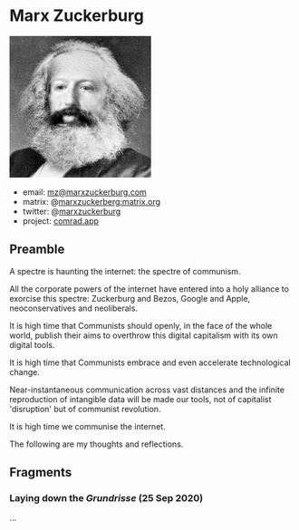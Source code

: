 # Marx Zuckerburg

![](assets/mz250.jpg)

* email: [mz@marxzuckerburg.com](mailto:mz@marxzuckerburg.com)
* matrix: @[marxzuckerberg:matrix.org](https://matrix.to/#/@marxzuckerberg:matrix.org)
* twitter: @[marxzuckerburg](https://twitter.com/marxzuckerburg)
* project: [comrad.app](https://comrad.app)
  

## Preamble

A spectre is haunting the internet: the spectre of communism.

All the corporate powers of the internet have entered into a holy alliance to exorcise this spectre: Zuckerburg and Bezos, Google and Apple, neoconservatives and neoliberals.

It is high time that Communists should openly, in the face of the whole world, publish their aims to overthrow this digital capitalism with its own digital tools.

It is high time that Communists embrace and even accelerate technological change.

Near-instantaneous communication across vast distances and the infinite reproduction of intangible data will be made our tools, not of capitalist 'disruption' but of communist revolution.

It is high time we communise the internet.

The following are my thoughts and reflections.

## Fragments

### Laying down the *Grundrisse* (25 Sep 2020)

...